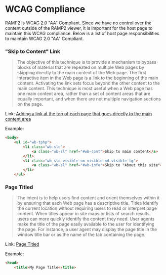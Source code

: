 # WCAG Compliance

RAMP2 is WCAG 2.0 "AA" Compliant. Since we have no control over the content outside of the RAMP2 viewer, it is important for the host page to maintain this WCAG compliance. Below is a list of host page responsibilities to maintain WCAG 2.0 "AA" Compliant.

### "Skip to Content" Link

> The objective of this technique is to provide a mechanism to bypass blocks of material that are repeated on multiple Web pages by skipping directly to the main content of the Web page. The first interactive item in the Web page is a link to the beginning of the main content. Activating the link sets focus beyond the other content to the main content. This technique is most useful when a Web page has one main content area, rather than a set of content areas that are equally important, and when there are not multiple navigation sections on the page.

Link: [Adding a link at the top of each page that goes directly to the main content area](https://www.w3.org/TR/WCAG20-TECHS/G1.html#G1-description)

Example:

```html
<body>
    <ul id="wb-tphp">
        <li class="wb-slc">
            <a class="wb-sl" href="#wb-cont">Skip to main content</a>
        </li>
        <li class="wb-slc visible-sm visible-md visible-lg">
            <a class="wb-sl" href="#wb-info">Skip to "About this site"</a>
        </li>
    </ul>
```

### Page Titled

> The intent is to help users find content and orient themselves within it by ensuring that each Web page has a descriptive title. Titles identify the current location without requiring users to read or interpret page content. When titles appear in site maps or lists of search results, users can more quickly identify the content they need. User agents make the title of the page easily available to the user for identifying the page. For instance, a user agent may display the page title in the window title bar or as the name of the tab containing the page.

Link: [Page Titled](https://www.w3.org/TR/UNDERSTANDING-WCAG20/navigation-mechanisms-title.html#navigation-mechanisms-title-intent-head)

Example:

```html
<head>
    <title>My Page Title</title>
```
